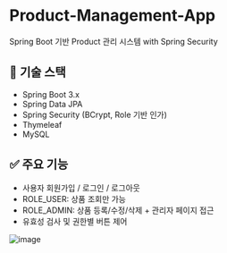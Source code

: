 # Product-Management-App

Spring Boot 기반 Product 관리 시스템 with Spring Security

## 🔧 기술 스택
- Spring Boot 3.x
- Spring Data JPA
- Spring Security (BCrypt, Role 기반 인가)
- Thymeleaf
- MySQL

## ✅ 주요 기능
- 사용자 회원가입 / 로그인 / 로그아웃
- ROLE_USER: 상품 조회만 가능
- ROLE_ADMIN: 상품 등록/수정/삭제 + 관리자 페이지 접근
- 유효성 검사 및 권한별 버튼 제어

![image](https://github.com/user-attachments/assets/7d34c63d-42d4-47bb-bfba-4c968f3d1a79)
